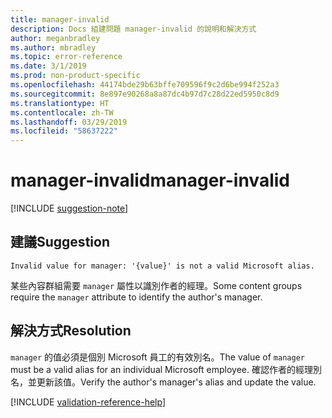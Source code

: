 ```yaml
---
title: manager-invalid
description: Docs 組建問題 manager-invalid 的說明和解決方式
author: meganbradley
ms.author: mbradley
ms.topic: error-reference
ms.date: 3/1/2019
ms.prod: non-product-specific
ms.openlocfilehash: 44174bde29b63bffe709596f9c2d6be994f252a3
ms.sourcegitcommit: 8e897e90268a8a87dc4b97d7c28d22ed5950c8d9
ms.translationtype: HT
ms.contentlocale: zh-TW
ms.lasthandoff: 03/29/2019
ms.locfileid: "58637222"
---
```

# <a name="manager-invalid"></a><span data-ttu-id="efa1c-103">manager-invalid</span><span class="sxs-lookup"><span data-stu-id="efa1c-103">manager-invalid</span></span>

[!INCLUDE [suggestion-note](includes/suggestion-note.md)]

## <a name="suggestion"></a><span data-ttu-id="efa1c-104">建議</span><span class="sxs-lookup"><span data-stu-id="efa1c-104">Suggestion</span></span>

`Invalid value for manager: '{value}' is not a valid Microsoft alias.`

<span data-ttu-id="efa1c-105">某些內容群組需要 `manager` 屬性以識別作者的經理。</span><span class="sxs-lookup"><span data-stu-id="efa1c-105">Some content groups require the `manager` attribute to identify the author's manager.</span></span>

## <a name="resolution"></a><span data-ttu-id="efa1c-106">解決方式</span><span class="sxs-lookup"><span data-stu-id="efa1c-106">Resolution</span></span>

<span data-ttu-id="efa1c-107">`manager` 的值必須是個別 Microsoft 員工的有效別名。</span><span class="sxs-lookup"><span data-stu-id="efa1c-107">The value of `manager` must be a valid alias for an individual Microsoft employee.</span></span> <span data-ttu-id="efa1c-108">確認作者的經理別名，並更新該值。</span><span class="sxs-lookup"><span data-stu-id="efa1c-108">Verify the author's manager's alias and update the value.</span></span>

<!--make sure to add this file to your includes folder and verify the path-->
[!INCLUDE [validation-reference-help](includes/validation-reference-help.md)]
